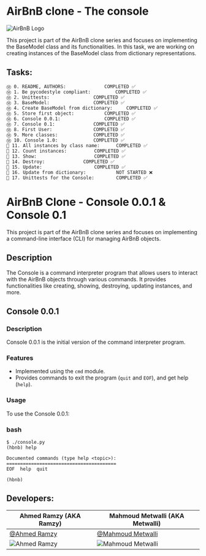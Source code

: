 # AirBnB clone - The console

![AirBnB Logo](https://github.com/RamzyAR7/AirBnB_clone/blob/main/Images/65f4a1dd9c51265f49d0.png)

This project is part of the AirBnB clone series and focuses on implementing the BaseModel class and its functionalities. In this task, we are working on creating instances of the BaseModel class from dictionary representations.

## Tasks:
```
Ⓜ️ 0. README, AUTHORS:				COMPLETED ✅	
Ⓜ️ 1. Be pycodestyle compliant: 		COMPLETED ✅	
Ⓜ️ 2. Unittests: 				COMPLETED ✅
Ⓜ️ 3. BaseModel: 				COMPLETED ✅	
Ⓜ️ 4. Create BaseModel from dictionary:		COMPLETED ✅	
Ⓜ️ 5. Store first object: 			COMPLETED ✅
Ⓜ️ 6. Console 0.0.1:				COMPLETED ✅
Ⓜ️ 7. Console 0.1:				COMPLETED ✅
Ⓜ️ 8. First User:				COMPLETED ✅
Ⓜ️ 9. More classes:				COMPLETED ✅
Ⓜ️ 10. Console 1.0:				COMPLETED ✅
🚀 11. All instances by class name:		COMPLETED ✅
🚀 12. Count instances: 			COMPLETED ✅
🚀 13. Show: 					COMPLETED ✅
🚀 14. Destroy: 				COMPLETED ✅
🚀 15. Update: 					COMPLETED ✅
🚀 16. Update from dictionary: 			NOT STARTED ❌
🚀 17. Unittests for the Console: 		COMPLETED ✅
```
# AirBnB Clone - Console 0.0.1 & Console 0.1

This project is part of the AirBnB clone series and focuses on implementing a command-line interface (CLI) for managing AirBnB objects.

## Description

The Console is a command interpreter program that allows users to interact with the AirBnB objects through various commands. It provides functionalities like creating, showing, destroying, updating instances, and more.

## Console 0.0.1

### Description

Console 0.0.1 is the initial version of the command interpreter program.

### Features

- Implemented using the `cmd` module.
- Provides commands to exit the program (`quit` and `EOF`), and get help (`help`).

### Usage

To use the Console 0.0.1:
### bash
```
$ ./console.py
(hbnb) help

Documented commands (type help <topic>):
========================================
EOF  help  quit

(hbnb)
```

## Developers:

| **Ahmed Ramzy (AKA Ramzy)** | **Mahmoud Metwalli (AKA Metwalli)** |
|---|---|
|[@Ahmed Ramzy](https://www.github.com/RamzyAR7) | [@Mahmoud Metwalli](https://github.com/MahmoudMetwalli)|
| ![Ahmed Ramzy](https://github.com/RamzyAR7/AirBnB_clone/blob/main/Images/image%20(1).png) | ![Mahmoud Metwalli](https://github.com/RamzyAR7/AirBnB_clone/blob/main/Images/image%20(2).png)|


